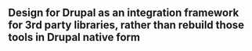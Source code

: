 ## Design for Drupal as an integration framework for 3rd party libraries, rather than rebuild those tools in Drupal native form